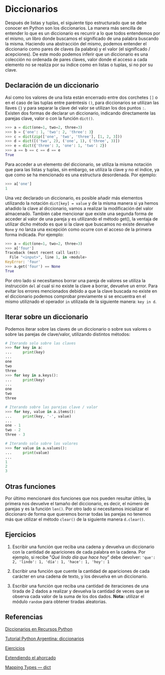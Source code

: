 # Diccionarios

Después de listas y tuplas, el siguiente tipo estructurado que se debe conocer en Python son los diccionarios. La manera más sencilla de entender lo que es un diccionario es recurrir a lo que todos entendemos por el mismo, un libro donde buscamos el significado de una palabra buscando la misma. Haciendo una abstracción del mismo, podemos entender el diccionario como pares de claves (la palabra) y el valor (el significado / acepciones). De este modo podemos inferir que un diccionario es una colección no ordenada de pares claves, valor donde el acceso a cada elemento no se realiza por su índice como en listas o tuplas, si no por su clave.

## Declaración de un diccionario

Así como los valores de una lista están encerrado entre dos corchetes `[]` o en el caso de las tuplas entre paréntesis `()`, para diccionarios se utilizan las llaves `{}` y para separar la clave del valor se utilizan los dos puntos `:`. Existen dos formas de declarar un diccionario, indicando directamente las parejas clave, valor o con la función `dict()`.

```Python
>>> a = dict(one=1, two=2, three=3)
>>> b = {'one': 1, 'two': 2, 'three': 3}
>>> c = dict(zip(['one', 'two', 'three'], [1, 2, 3]))
>>> d = dict([('two', 2), ('one', 1), ('three', 3)])
>>> e = dict({'three': 3, 'one': 1, 'two': 2})
>>> a == b == c == d == e
True
```

Para acceder a un elemento del diccionario, se utiliza la misma notación que para las listas y tuplas, sin embargo, se utiliza la clave y no el índice, ya que como se ha mencionado es una estructura desordenada. Por ejemplo:

```Python
>>> a['one']
1
```


Una vez declarado un diccionario, es posible añadir más elementos utilizando la notación `dict[key] = value` y de la misma manera si ya hemos añadido la clave al diccionario, vamos a realizar la modificación del valor almacenado. También cabe mencionar que existe una segunda forma de acceder al valor de una pareja y es utilizando el método get(), la ventaja de utilizar dicho método es que si la clave que buscamos no existe devuelve `None` y no lanza una excepción como ocurre con el acceso de la primera forma indicada. Por ejemplo:

```Python
>>> a = dict(one=1, two=2, three=3)
>>> a['four']
Traceback (most recent call last):
  File "<input>", line 1, in <module>
KeyError: 'four'
>>> a.get('four') == None
True
```

Por otro lado si necesitamos borrar una pareja de valores se utiliza la instrucción `del` al cual si no existe la clave a borrar, devuelve un error. Para evitar los errores mencionados debido a que la clave buscada no existe en el diccionario podemos comprobar previamente si se encuentra en el mismo utiliznado el operador `in` utilizada de la siguiente manera: `key in d`.

## Iterar sobre un diccionario

Podemos iterar sobre las claves de un diccionario o sobre sus valores o sobre las parejas de clave/valor, utilizando distintos métodos:

```Python
# Iterando solo sobre las claves
>>> for key in a:
...     print(key)
...
one
two
three
>>> for key in a.keys():
...     print(key)
...
one
two
three

# Iterando sobre las parejas clave / valor
>>> for key, value in a.items():
...     print(key, '-', value)
...
one - 1
two - 2
three - 3

# Iterando solo sobre los valores
>>> for value in a.values():
...     print(value)
...
1
2
3

```

## Otras funciones

Por último mencionaré dos funciones que nos pueden resultar últiles, la primera nos devuelve el tamaño del diccionario, es decir, el número de parejas y es la función `len()`. Por otro lado si necesitamos inicializar el diccionaro de forma que queremos borrar todas las parejas no tenemos más que utilizar el método `clear()` de la siguiente manera `d.clear()`.


## Ejercicios

1. Escribir una función que reciba una cadena y devuelva un diccionario con la cantidad de apariciones de cada palabra en la cadena. Por ejemplo, si recibe "_Qué lindo día que hace hoy_" debe devolver: `'que': 2, 'lindo': 1, 'día': 1, 'hace': 1, 'hoy': 1`

2. Escribir una función que cuente la cantidad de apariciones de cada carácter en una cadena de texto, y los devuelva en un diccionario.

3. Escribir una función que reciba una cantidad de iteraciones de una tirada de 2 dados a realizar y devuelva la cantidad de veces que se observa cada valor de la suma de los dos dados. **Nota:** utilizar el módulo `random` para obtener tiradas aleatorias.


## Referencias

[Diccionarios en Recursos Python](https://recursospython.com/guias-y-manuales/diccionarios/)

[Tutorial Python Argentina: diccionarios](http://docs.python.org.ar/tutorial/3/datastructures.html#diccionarios)

[Ejercicios](http://librosweb.es/libro/algoritmos_python/capitulo_9/ejercicios_12.html)

[Extendiendo el ahorcado](https://inventwithpython.com/es/9.5.html)

[Mapping Types — dict](https://docs.python.org/3/library/stdtypes.html#mapping-types-dict)
